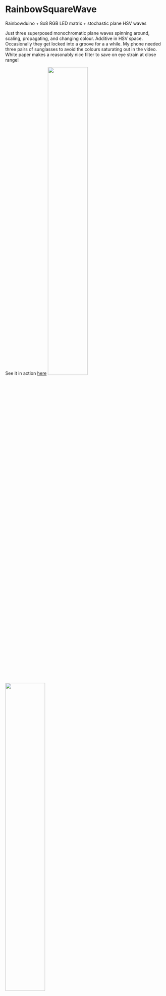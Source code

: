 # RainbowSquareWave
Rainbowduino + 8x8 RGB LED matrix + stochastic plane HSV waves

Just three superposed monochromatic plane waves spinning around, scaling, propagating, and changing colour. Additive in HSV space. Occasionally they get locked into a groove for a a while. My phone needed three pairs of sunglasses to avoid the colours saturating out in the video. White paper makes a reasonably nice filter to save on eye strain at close range!

See it in action <a href=https://youtu.be/Qv-7BX784L8>here</a>
<img src="https://user-images.githubusercontent.com/25584653/111889980-249d5300-89dd-11eb-9b7b-79e100cd1d43.jpg" width=50% height=50%>
<img src="https://user-images.githubusercontent.com/25584653/111889981-28c97080-89dd-11eb-91cc-52d93ee11b1c.jpg" width=50% height=50%>
<img src="https://user-images.githubusercontent.com/25584653/111889982-2a933400-89dd-11eb-8ffc-7df3332a1b54.jpg" width=50% height=50%>

